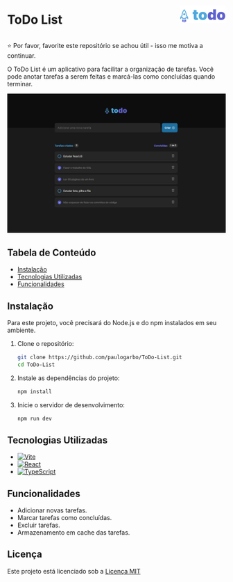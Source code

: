 <div style="display: flex; align-items: center; justify-content: space-between;">
    <h1>ToDo List</h1>
    <a href="https://to-do-list-ecru-five.vercel.app/">
        <img src="./src/assets/Logo.svg" alt="ToDo Logo" title="ToDo" height="40" />
    </a>
</div>

:star: Por favor, favorite este repositório se achou útil - isso me motiva a continuar.

O ToDo List é um aplicativo para facilitar a organização de tarefas. Você pode anotar tarefas a serem feitas e marcá-las como concluídas quando terminar.

[![ToDo FrontEnd](./src/assets/picture_inicial.PNG)](https://to-do-list-ecru-five.vercel.app/)

## Tabela de Conteúdo

- [Instalação](#instalação)
- [Tecnologias Utilizadas](#tecnologias-utilizadas)
- [Funcionalidades](#funcionalidades)

## Instalação

Para este projeto, você precisará do Node.js e do npm instalados em seu ambiente.

1. Clone o repositório:
   ```bash
   git clone https://github.com/paulogarbo/ToDo-List.git
   cd ToDo-List
   ```

2. Instale as dependências do projeto:
   ```bash
   npm install
   ```

3. Inicie o servidor de desenvolvimento:
   ```bash
   npm run dev
   ```

## Tecnologias Utilizadas

- [![Vite](https://img.shields.io/badge/-Vite-333333?style=for-the-badge&logo=vite)](https://vitejs.dev/)
- [![React](https://img.shields.io/badge/-React-333333?style=for-the-badge&logo=react)](https://reactjs.org/)
- [![TypeScript](https://img.shields.io/badge/-TypeScript-333333?style=for-the-badge&logo=typescript)](https://www.typescriptlang.org/)

## Funcionalidades

- Adicionar novas tarefas.
- Marcar tarefas como concluídas.
- Excluir tarefas.
- Armazenamento em cache das tarefas.

## Licença

Este projeto está licenciado sob a [Licença MIT](https://opensource.org/licenses/MIT)